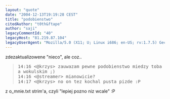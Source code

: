 ```yaml
---
layout: "quote"
date: "2004-12-13T19:19:28 CEST"
title: "podobienstwo"
citedAuthor: "t0th&ftape"
author: "saji"
legacyCommentId: "40"
legacyHost: "81.219.87.104"
legacyUserAgent: "Mozilla/5.0 (X11; U; Linux i686; en-US; rv:1.7.5) Gecko/20041203 Firefox/1.0"
---
```


zdezaktualizowene "nieco", ale coz..

<blockquote><tt>14:16 &lt;@krzys&gt; zauwazam pewne podobienstwo miedzy toba a wokulskim ;)<br>
14:16 &lt;@streamer&gt; mianowicie?<br>
14:17 &lt;@krzys&gt; no on tez kochal pusta pizde :P</tt></blockquote>
z o_mnie.txt strim'a, czyli "lepiej pozno niz wcale" :P